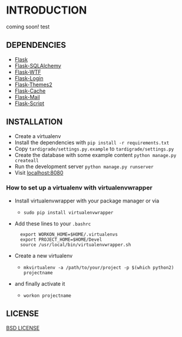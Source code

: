 # INTRODUCTION

coming soon!
test

## DEPENDENCIES

* [Flask](http://flask.pocoo.org)
* [Flask-SQLAlchemy](http://pythonhosted.org/Flask-SQLAlchemy/)
* [Flask-WTF](http://pythonhosted.org/Flask-WTF/)
* [Flask-Login](http://flask-login.readthedocs.org/en/latest/)
* [Flask-Themes2](http://flask-themes2.readthedocs.org/en/latest/)
* [Flask-Cache](http://pythonhosted.org/Flask-Cache/)
* [Flask-Mail](http://pythonhosted.org/flask-mail/)
* [Flask-Script](http://flask-script.readthedocs.org/en/latest/)


## INSTALLATION

* Create a virtualenv
* Install the dependencies with `pip install -r requirements.txt`
* Copy `tardigrade/settings.py.example` to `tardigrade/settings.py`
* Create the database with some example content `python manage.py createall`
* Run the development server `python manage.py runserver`
* Visit [localhost:8080](http://localhost:8080)


### How to set up a virtualenv with virtualenvwrapper

* Install virtualenvwrapper with your package manager or via
    * `sudo pip install virtualenvwrapper`

* Add these lines to your `.bashrc`

        export WORKON_HOME=$HOME/.virtualenvs
        export PROJECT_HOME=$HOME/Devel
        source /usr/local/bin/virtualenvwrapper.sh

* Create a new virtualenv
    * `mkvirtualenv -a /path/to/your/project -p $(which python2) projectname`

* and finally activate it
    * `workon projectname`


## LICENSE

[BSD LICENSE](http://flask.pocoo.org/docs/license/#flask-license)

